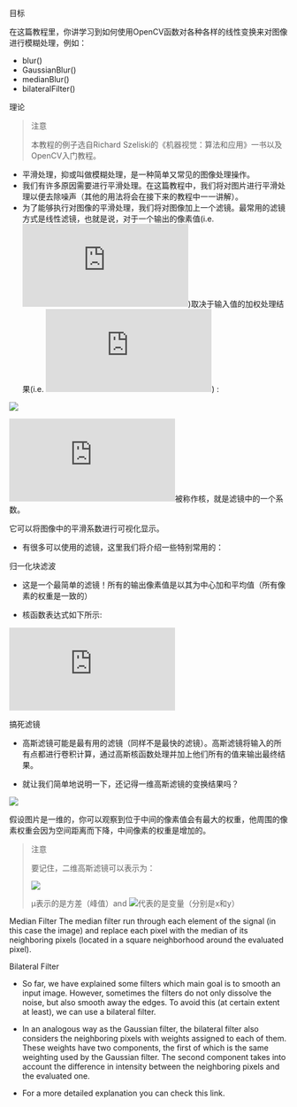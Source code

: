 目标

在这篇教程里，你讲学习到如何使用OpenCV函数对各种各样的线性变换来对图像进行模糊处理，例如：

* blur()
* GaussianBlur()
* medianBlur()
* bilateralFilter()

理论

> 注意
>
> 本教程的例子选自Richard Szeliski的《机器视觉：算法和应用》一书以及OpenCV入门教程。

* 平滑处理，抑或叫做模糊处理，是一种简单又常见的图像处理操作。
* 我们有许多原因需要进行平滑处理。在这篇教程中，我们将对图片进行平滑处理以便去除噪声（其他的用法将会在接下来的教程中一一讲解）。
* 为了能够执行对图像的平滑处理，我们将对图像加上一个滤镜。最常用的滤镜方式是线性滤镜，也就是说，对于一个输出的像素值(i.e. ![](http://latex.codecogs.com/gif.latex?g(i,j)))取决于输入值的加权处理结果(i.e. ![](http://latex.codecogs.com/gif.latex?f(i+k,j+l))) :

![](http://latex.codecogs.com/gif.latex?g(i,j)=\sum_{k,l}f(i+k,j+l)h(k,l))

![](http://latex.codecogs.com/gif.latex?h(k,l))被称作核，就是滤镜中的一个系数。

它可以将图像中的平滑系数进行可视化显示。

* 有很多可以使用的滤镜，这里我们将介绍一些特别常用的：

归一化块滤波

* 这是一个最简单的滤镜！所有的输出像素值是以其为中心加和平均值（所有像素的权重是一致的）

* 核函数表达式如下所示:

![](http://latex.codecogs.com/gif.latex?K%3D%5Cdfrac%7B1%7D%7BK_%7Bwidth%7D%5Ccdot%7BK_%7Bheight%7D%7D%7D%5Cbegin%7Bbmatrix%7D1%261%261%26...%261%5C%5C1%261%261%26...%261%5C%5C.%26.%26.%26...%26%201%5C%5C.%26.%26.%26...%261%5C%5C1%261%261%26...%261%5Cend%7Bbmatrix%7D)

搞死滤镜

* 高斯滤镜可能是最有用的滤镜（同样不是最快的滤镜）。高斯滤镜将输入的所有点都进行卷积计算，通过高斯核函数处理并加上他们所有的值来输出最终结果。

* 就让我们简单地说明一下，还记得一维高斯滤镜的变换结果吗？

![](file:///F:/Project/C/OpenCV4.1.0doc/Smoothing_Tutorial_theory_gaussian_0.jpg)

假设图片是一维的，你可以观察到位于中间的像素值会有最大的权重，他周围的像素权重会因为空间距离而下降，中间像素的权重是增加的。

> 注意
> 
> 要记住，二维高斯滤镜可以表示为：
> 
> ![](http://latex.codecogs.com/gif.latex?G_{0}(x,y)=Ae^{\dfrac{-(x-\mu_{x})^{2}}{2\sigma^{2}_{x}}+\dfrac{-(y-\mu_{y})^{2}}{2\sigma^{2}_{y}}})
> 
> μ表示的是方差（峰值）and ![](http://latex.codecogs.com/gif.latex?\sigma^{2})代表的是变量（分别是x和y）

Median Filter
The median filter run through each element of the signal (in this case the image) and replace each pixel with the median of its neighboring pixels (located in a square neighborhood around the evaluated pixel).

Bilateral Filter

* So far, we have explained some filters which main goal is to smooth an input image. However, sometimes the filters do not only dissolve the noise, but also smooth away the edges. To avoid this (at certain extent at least), we can use a bilateral filter.

* In an analogous way as the Gaussian filter, the bilateral filter also considers the neighboring pixels with weights assigned to each of them. These weights have two components, the first of which is the same weighting used by the Gaussian filter. The second component takes into account the difference in intensity between the neighboring pixels and the evaluated one.

* For a more detailed explanation you can check this link.
